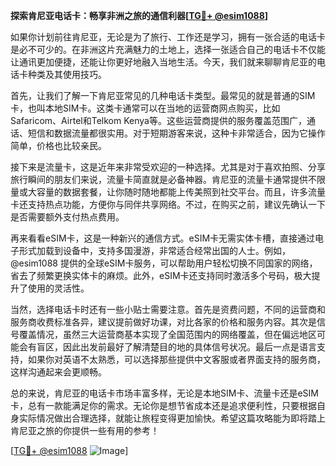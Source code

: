 **探索肯尼亚电话卡：畅享非洲之旅的通信利器[[TG💪+ @esim1088](https://t.me/s/esim1088)]**

如果你计划前往肯尼亚，无论是为了旅行、工作还是学习，拥有一张合适的电话卡是必不可少的。在非洲这片充满魅力的土地上，选择一张适合自己的电话卡不仅能让通讯更加便捷，还能让你更好地融入当地生活。今天，我们就来聊聊肯尼亚的电话卡种类及其使用技巧。

首先，让我们了解一下肯尼亚常见的几种电话卡类型。最常见的就是普通的SIM卡，也叫本地SIM卡。这类卡通常可以在当地的运营商网点购买，比如Safaricom、Airtel和Telkom Kenya等。这些运营商提供的服务覆盖范围广，通话、短信和数据流量都很实用。对于短期游客来说，这种卡非常适合，因为它操作简单，价格也比较亲民。

接下来是流量卡，这是近年来非常受欢迎的一种选择。尤其是对于喜欢拍照、分享旅行瞬间的朋友们来说，流量卡简直就是必备神器。肯尼亚的流量卡通常提供不限量或大容量的数据套餐，让你随时随地都能上传美照到社交平台。而且，许多流量卡还支持热点功能，方便你与同伴共享网络。不过，在购买之前，建议先确认一下是否需要额外支付热点费用。

再来看看eSIM卡，这是一种新兴的通信方式。eSIM卡无需实体卡槽，直接通过电子形式加载到设备中，支持多国漫游，非常适合经常出国的人士。例如，@esim1088 提供的全球eSIM卡服务，可以帮助用户轻松切换不同国家的网络，省去了频繁更换实体卡的麻烦。此外，eSIM卡还支持同时激活多个号码，极大提升了使用的灵活性。

当然，选择电话卡时还有一些小贴士需要注意。首先是资费问题，不同的运营商和服务商收费标准各异，建议提前做好功课，对比各家的价格和服务内容。其次是信号覆盖情况，虽然三大运营商基本实现了全国范围内的网络覆盖，但在偏远地区可能会有盲区，因此出发前最好了解清楚目的地的具体信号状况。最后一点是语言支持，如果你对英语不太熟悉，可以选择那些提供中文客服或者界面支持的服务商，这样沟通起来会更顺畅。

总的来说，肯尼亚的电话卡市场丰富多样，无论是本地SIM卡、流量卡还是eSIM卡，总有一款能满足你的需求。无论你是想节省成本还是追求便利性，只要根据自身实际情况做出合理选择，就能让旅程变得更加愉快。希望这篇攻略能为即将踏上肯尼亚之旅的你提供一些有用的参考！

[[TG💪+ @esim1088](https://t.me/s/esim1088) ![Image](https://i.postimg.cc/4NQfJmqS/Snipaste-2025-05-13-00-14-12.png)]